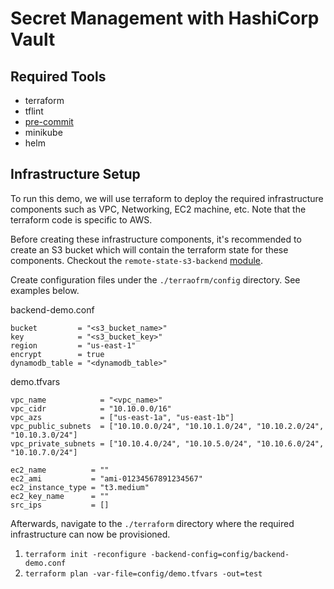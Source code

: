 # Secret Management with HashiCorp Vault

## Required Tools
* terraform
* tflint
* [pre-commit](https://pre-commit.com/)
* minikube
* helm

## Infrastructure Setup
To run this demo, we will use terraform to deploy the required infrastructure components such as VPC, Networking, EC2 machine, etc.  Note that the terraform code is specific to AWS.

Before creating these infrastructure components, it's recommended to create an S3 bucket which will contain the terraform state for these components.  Checkout the `remote-state-s3-backend` [module](https://registry.terraform.io/modules/nozaq/remote-state-s3-backend/aws/latest).

Create configuration files under the `./terraofrm/config` directory.  See examples below.

backend-demo.conf
```
bucket         = "<s3_bucket_name>"
key            = "<s3_bucket_key>"
region         = "us-east-1"
encrypt        = true
dynamodb_table = "<dynamodb_table>"
```

demo.tfvars
```
vpc_name            = "<vpc_name>"
vpc_cidr            = "10.10.0.0/16"
vpc_azs             = ["us-east-1a", "us-east-1b"]
vpc_public_subnets  = ["10.10.0.0/24", "10.10.1.0/24", "10.10.2.0/24", "10.10.3.0/24"]
vpc_private_subnets = ["10.10.4.0/24", "10.10.5.0/24", "10.10.6.0/24", "10.10.7.0/24"]

ec2_name          = ""
ec2_ami           = "ami-01234567891234567"
ec2_instance_type = "t3.medium"
ec2_key_name      = ""
src_ips           = []
```

Afterwards, navigate to the `./terraform` directory where the required infrastructure can now be provisioned.
1. `terraform init -reconfigure -backend-config=config/backend-demo.conf`
2. `terraform plan -var-file=config/demo.tfvars -out=test`
